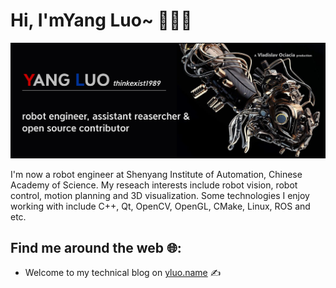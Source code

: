 # Hi, I'mYang Luo~ :robot::man_technologist:

<img src="https://raw.githubusercontent.com/thinkexist1989/thinkexist1989/master/logo.png" alt="banner that says Yang Luo  - robot engineer,assistant researcher and open source contributor">

I'm now a robot engineer at Shenyang Institute of Automation, Chinese Academy of Science. My reseach interests include robot vision, robot control, motion planning and 3D visualization. Some technologies I enjoy working with include C++, Qt, OpenCV, OpenGL, CMake, Linux, ROS and etc. 


## Find me around the web :globe_with_meridians::
- Welcome to my technical blog on  <a href="http://yluo.name">yluo.name</a> :writing_hand:
